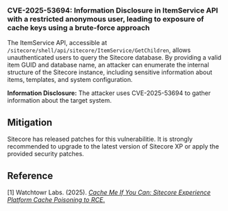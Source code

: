 ### CVE-2025-53694: Information Disclosure in ItemService API with a restricted anonymous user, leading to exposure of cache keys using a brute-force approach

The ItemService API, accessible at `/sitecore/shell/api/sitecore/ItemService/GetChildren`, allows unauthenticated users to query the Sitecore database. By providing a valid item GUID and database name, an attacker can enumerate the internal structure of the Sitecore instance, including sensitive information about items, templates, and system configuration.

**Information Disclosure:** The attacker uses CVE-2025-53694 to gather information about the target system.

## Mitigation

Sitecore has released patches for this vulnerabilitie. It is strongly recommended to upgrade to the latest version of Sitecore XP or apply the provided security patches.

## Reference

[1] Watchtowr Labs. (2025). [*Cache Me If You Can: Sitecore Experience Platform Cache Poisoning to RCE*.](https://labs.watchtowr.com/cache-me-if-you-can-sitecore-experience-platform-cache-poisoning-to-rce/)
